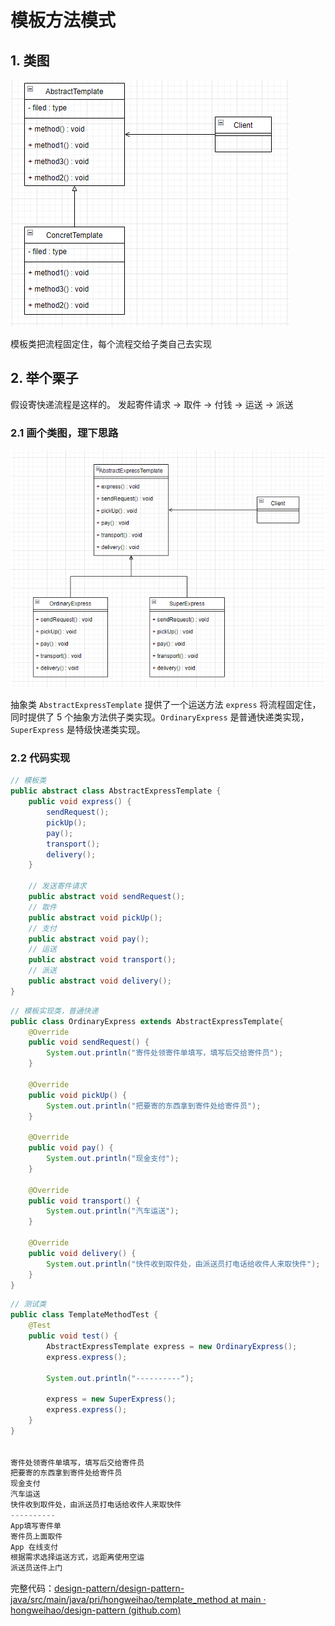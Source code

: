 # 模板方法模式

## 1. 类图
![](./img/template_method_abstract.png)

模板类把流程固定住，每个流程交给子类自己去实现

## 2. 举个栗子
假设寄快递流程是这样的。
 发起寄件请求 -> 取件 -> 付钱 -> 运送 -> 派送

### 2.1 画个类图，理下思路
![](./img/express.png)

抽象类 `AbstractExpressTemplate` 提供了一个运送方法 `express` 将流程固定住，同时提供了 5 个抽象方法供子类实现。`OrdinaryExpress` 是普通快递类实现，`SuperExpress` 是特级快递类实现。


### 2.2 代码实现
```java
// 模板类
public abstract class AbstractExpressTemplate {  
    public void express() {  
        sendRequest();  
        pickUp();  
        pay();  
        transport();  
        delivery();  
    }  
  
    // 发送寄件请求  
    public abstract void sendRequest();  
    // 取件  
    public abstract void pickUp();  
    // 支付  
    public abstract void pay();  
    // 运送  
    public abstract void transport();  
    // 派送  
    public abstract void delivery();  
}
```


```java
// 模板实现类，普通快递
public class OrdinaryExpress extends AbstractExpressTemplate{  
    @Override  
    public void sendRequest() {  
        System.out.println("寄件处领寄件单填写，填写后交给寄件员");  
    }  
  
    @Override  
    public void pickUp() {  
        System.out.println("把要寄的东西拿到寄件处给寄件员");  
    }  
  
    @Override  
    public void pay() {  
        System.out.println("现金支付");  
    }  
  
    @Override  
    public void transport() {  
        System.out.println("汽车运送");  
    }  
  
    @Override  
    public void delivery() {  
        System.out.println("快件收到取件处，由派送员打电话给收件人来取快件");  
    }  
}
```

```java
// 测试类
public class TemplateMethodTest {  
    @Test  
    public void test() {  
        AbstractExpressTemplate express = new OrdinaryExpress();  
        express.express();  
  
        System.out.println("----------");  
  
        express = new SuperExpress();  
        express.express();  
    }  
}


寄件处领寄件单填写，填写后交给寄件员
把要寄的东西拿到寄件处给寄件员
现金支付
汽车运送
快件收到取件处，由派送员打电话给收件人来取快件
----------
App填写寄件单
寄件员上面取件
App 在线支付
根据需求选择运送方式，远距离使用空运
派送员送件上门
```


完整代码：[design-pattern/design-pattern-java/src/main/java/pri/hongweihao/template_method at main · hongweihao/design-pattern (github.com)](https://github.com/hongweihao/design-pattern/tree/main/design-pattern-java/src/main/java/pri/hongweihao/template_method)